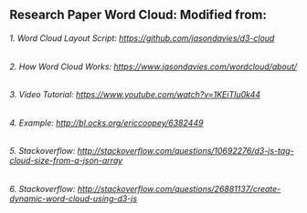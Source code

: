 ## Research Paper Word Cloud: Modified from:
###### 1. Word Cloud Layout Script: https://github.com/jasondavies/d3-cloud
###### 2. How Word Cloud Works: https://www.jasondavies.com/wordcloud/about/
###### 3. Video Tutorial: https://www.youtube.com/watch?v=1KEiTIu0k44
###### 4. Example: http://bl.ocks.org/ericcoopey/6382449
###### 5. Stackoverflow: http://stackoverflow.com/questions/10692276/d3-js-tag-cloud-size-from-a-json-array
###### 6. Stackoverflow: http://stackoverflow.com/questions/26881137/create-dynamic-word-cloud-using-d3-js
	